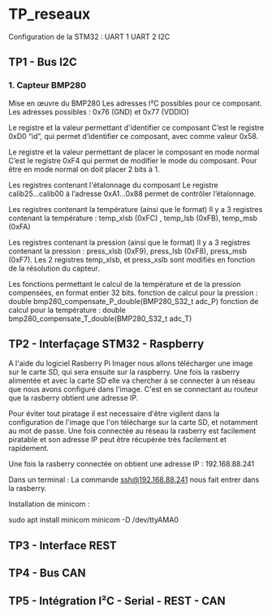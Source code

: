 # TP_reseaux

Configuration de la STM32 : 
UART 1 
UART 2
I2C 


## TP1 - Bus I2C

### 1.  Capteur BMP280
    
Mise en œuvre du BMP280
Les adresses I²C possibles pour ce composant.
    Les adresses possibles : 0x76 (GND) et 0x77 (VDDIO)
        
Le registre et la valeur permettant d'identifier ce composant
    C’est le registre  0xD0 “id”, qui permet d’identifier ce composant, avec comme valeur 0x58.
     
Le registre et la valeur permettant de placer le composant en mode normal
    C’est le registre  0xF4 qui permet de modifier le mode du composant. Pour être en mode normal on doit placer 2 bits à 1.
     
Les registres contenant l'étalonnage du composant
    Le registre calib25...calib00 à l’adresse 0xA1…0x88  permet de contrôler l’étalonnage.
     
Les registres contenant la température (ainsi que le format)
    Il y a 3 registres contenant la température : temp_xlsb (0xFC) , temp_lsb (0xFB), temp_msb (0xFA)
        
Les registres contenant la pression (ainsi que le format)
    Il y a 3 registres contenant la pression : press_xlsb (0xF9),  press_lsb (0xF8), press_msb (0xF7).
    Les 2 registres temp_xlsb, et press_xslb sont modifiés en fonction de la résolution du capteur. 
      
Les fonctions permettant le calcul de la température et de la pression compensées, en format entier 32 bits.
    fonction de calcul pour la pression : double bmp280_compensate_P_double(BMP280_S32_t adc_P)
    fonction de calcul pour la température : double bmp280_compensate_T_double(BMP280_S32_t adc_T) 

## TP2 - Interfaçage STM32 - Raspberry

A l'aide du logiciel Rasberry Pi Imager nous allons télécharger une image sur le carte SD, qui sera ensuite sur la raspberry. Une fois la rasberry alimentée et avec la carte SD elle va chercher à se connecter à un réseau que nous avons configuré dans l'image. C'est en se connectant au routeur que la rasberry obtient une adresse IP.

Pour éviter tout piratage il est necessaire d'être vigilent dans la configuration de l'image que l'on télécharge sur la carte SD, et notamment au mot de passe. Une fois connectée au réseau la rasberry est facilement piratable et son adresse IP peut être récupérée très facilement et rapidement.

Une fois la rasberry connectée on obtient une adresse IP : 192.168.88.241

Dans un terminal : 
La commande ssh@192.168.88.241 nous fait entrer dans la rasberry.


Installation de minicom :

sudo apt install minicom
minicom -D /dev/ttyAMA0




## TP3 - Interface REST

## TP4 - Bus CAN


## TP5 - Intégration I²C - Serial - REST - CAN

